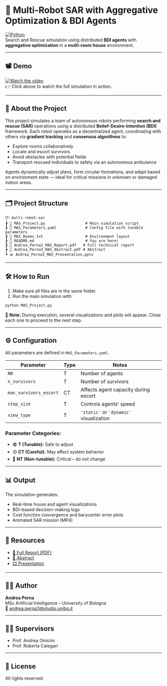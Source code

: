 # 🤖 Multi-Robot SAR with Aggregative Optimization & BDI Agents

[![Python](https://img.shields.io/badge/Python-3.10-blue?logo=python)](https://www.python.org/)  
Search and Rescue simulation using distributed **BDI agents** with **aggregative optimization** in a **multi-room house** environment.

---

## 📽️ Demo

[![Watch the video](https://img.youtube.com/vi/YOUR_VIDEO_ID/0.jpg)](https://www.youtube.com/watch?v=YOUR_VIDEO_ID)  
👉 Click above to watch the full simulation in action.

---

## 🧠 About the Project

This project simulates a team of autonomous robots performing **search and rescue (SAR)** operations using a distributed **Belief-Desire-Intention (BDI)** framework. Each robot operates as a decentralized agent, coordinating with others via **gradient tracking** and **consensus algorithms** to:

- Explore rooms collaboratively
- Locate and escort survivors
- Avoid obstacles with potential fields
- Transport rescued individuals to safety via an autonomous ambulance

Agents dynamically adjust plans, form circular formations, and adapt based on environment state — ideal for critical missions in unknown or damaged indoor areas.

---

## 🗂 Project Structure

```
📦 multi-robot-sar
┣ 📜 MAS_Project.py                  # Main simulation script
┣ 📜 MAS_Parameters.yaml             # Config file with tunable parameters
┣ 📜 MAS_Rooms.txt                   # Environment layout
┣ 📜 README.md                       # You are here!
┣ 📄 Andrea_Perna3_MAS_Report.pdf   # Full technical report
┣ 📄 Andrea_Perna3_MAS_Abstract.pdf # Abstract
┗ 📊 Andrea_Perna3_MAS_Presentation.pptx
```

---

## 🛠 How to Run

1. Make sure all files are in the same folder.
2. Run the main simulation with:

```bash
python MAS_Project.py
```

🧠 **Note:** During execution, several visualizations and plots will appear. Close each one to proceed to the next step.

---

## ⚙️ Configuration

All parameters are defined in `MAS_Parameters.yaml`.

| Parameter               | Type | Notes |
|------------------------|------|-------|
| `NN`                   | T    | Number of agents |
| `n_survivors`          | T    | Number of survivors |
| `max_survivors_escort` | CT   | Affects agent capacity during escort |
| `step_size`            | T    | Controls agents' speed |
| `view_type`            | T    | `'static'` or `'dynamic'` visualization |

### Parameter Categories:
- 🟢 **T (Tunable):** Safe to adjust
- 🟡 **CT (Careful):** May affect system behavior
- 🔴 **NT (Non-tunable):** Critical – do not change

---

## 📊 Output

The simulation generates:
- Real-time house and agent visualizations
- BDI-based decision-making logs
- Cost function convergence and barycenter error plots
- Animated SAR mission (MP4)

---

## 📎 Resources

- [📘 Full Report (PDF)](./Andrea_Perna3_MAS_Report.pdf)
- [📄 Abstract](./Andrea_Perna3_MAS_Abstract.pdf)
- [🎞️ Presentation](./Andrea_Perna3_MAS_Presentation.pptx)

---

## 👨‍🎓 Author

**Andrea Perna**  
MSc Artificial Intelligence – University of Bologna  
📧 andrea.perna3@studio.unibo.it

---

## 👩‍🏫 Supervisors

- Prof. Andrea Omicini  
- Prof. Roberta Calegari

---

## 📜 License

All rights reserved.
